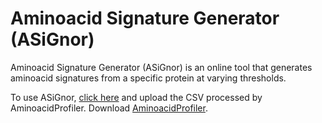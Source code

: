 # Aminoacid Signature Generator (ASiGnor)

Aminoacid Signature Generator (ASiGnor) is an online tool that generates aminoacid signatures from a specific protein at varying thresholds.

To use ASiGnor, [click here](https://signature-uc636sdsia-as.a.run.app/) and upload the CSV processed by AminoacidProfiler. Download [AminoacidProfiler](https://github.com/ABUSHEIKHSP/aminoacidProfiler).
